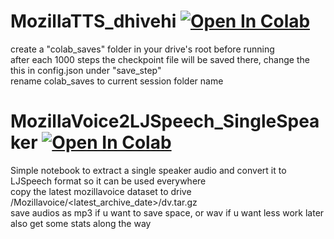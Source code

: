 # MozillaTTS_dhivehi [![Open In Colab](https://colab.research.google.com/assets/colab-badge.svg)](https://colab.research.google.com/github/b-9n/notebooks/blob/master/MozillaTTS_dhivehi.ipynb)
create a "colab_saves" folder in your drive's root before running  
after each 1000 steps the checkpoint file will be saved there, change the this in config.json under "save_step"  
rename colab_saves to current session folder name

# MozillaVoice2LJSpeech_SingleSpeaker [![Open In Colab](https://colab.research.google.com/assets/colab-badge.svg)](https://colab.research.google.com/drive/1YiMHhawvgy3enhwfL0cieAqlKxA900tm)
Simple notebook to extract a single speaker audio and convert it to LJSpeech format so it can be used everywhere  
copy the latest mozillavoice dataset to drive /Mozillavoice/<latest_archive_date>/dv.tar.gz  
save audios as mp3 if u want to save space, or wav if u want less work later  
also get some stats along the way  
